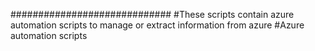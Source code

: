 #############################
#These scripts contain azure automation scripts to manage or extract information from azure
#Azure automation scripts 
